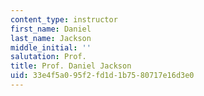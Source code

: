 ```yaml
---
content_type: instructor
first_name: Daniel
last_name: Jackson
middle_initial: ''
salutation: Prof.
title: Prof. Daniel Jackson
uid: 33e4f5a0-95f2-fd1d-1b75-80717e16d3e0
---
```

